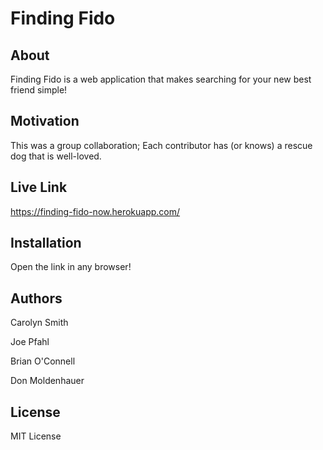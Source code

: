 # Finding Fido

## About
Finding Fido is a web application that makes searching for your new best friend simple!

## Motivation 
This was a group collaboration; Each contributor has (or knows) a rescue dog that is well-loved. 

## Live Link
https://finding-fido-now.herokuapp.com/

## Installation
Open the link in any browser!

## Authors
Carolyn Smith

Joe Pfahl

Brian O'Connell

Don Moldenhauer

## License
MIT License



